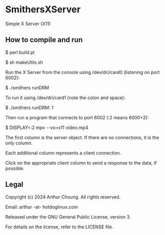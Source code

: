 # SmithersXServer

Simple X Server (X11)

## How to compile and run

$ perl build.pl

$ sh makeUtils.sh

Run the X Server from the console using /dev/dri/card0 (listening on port 6002):

$ ./smithers runDRM

To run it using /dev/dri/card1 (note the colon and space):

$ ./smithers runDRM: 1

Then run a program that connects to port 6002 (:2 means 6000+2):

$ DISPLAY=:2 mpv --vo=x11 video.mp4

The first column is the server object. If there are no connections, it is the only column.

Each additional column represents a client connection.

Click on the appropriate client column to send a response to the data, if possible.

## Legal

Copyright (c) 2024 Arthur Choung. All rights reserved.

Email: arthur -at- hotdoglinux.com

Released under the GNU General Public License, version 3.

For details on the license, refer to the LICENSE file.

